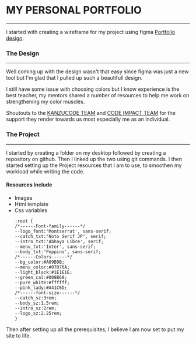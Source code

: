# MY PERSONAL PORTFOLIO
---
I started with creating a wireframe for my project using figma [Portfolio design](https://www.figma.com/file/2hMBCNNzKIqf9QaIdecJB1/My_Portifolio?node-id=10%3A96).

### The Design
---
Well coming up with the design wasn't that easy since figma was just a new tool but I'm glad that I pulled up such a beautifull design.

I still have some issue with choosing colors but I know experience is the best teacher, my mentors shared a number of resources to help me work on strengthening my color muscles.

Shoutouts to the [KANZUCODE TEAM](https://kanzucode.com/) and [CODE IMPACT TEAM](https://codeimpact.co/) for the support they render towards us most especially me as an individual.

### The Project
---
I started by creating a folder on my desktop followed by creating a repository on github. Then I linked up the two using git commands.
I then started setting up the Project resources that I am to use, to smoothen my workload while writing the code.

#### Resources Include
- Images
- Html template
- Css variables
    ```
    :root {
    /*------Font-family------*/
    --logo_font:'Montserrat', sans-serif;
    --catch_txt:'Noto Serif JP', serif;
    --intro_txt:'Abhaya Libre', serif;
    --menu_txt:'Inter', sans-serif;
    --body_txt:'Poppins', sans-serif;
    /*------Colors------*/
    --bg_color:#A09B9B;
    --menu_color:#07070A;
    --light_black:#1E1E1E;
    --green_cal:#008B69;
    --pure_white:#ffffff;
    --pink_lady:#A41C6D;
    /*------font-size------*/
    --catch_sz:3rem;
    --body_sz:1.5rem;
    --intro_sz:2rem;
    --logo_sz:2.25rem;
  }
  ```
Then after setting up all the prerequisites, I believe I am now set to put my site to life.
